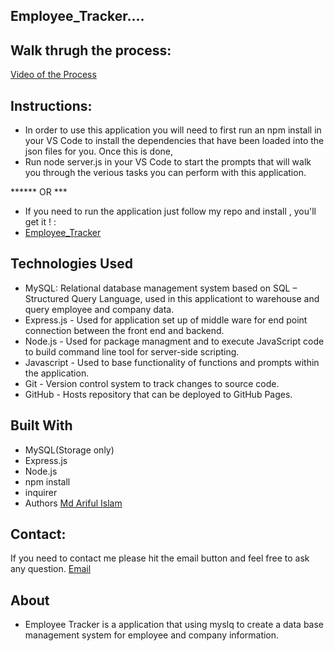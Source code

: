 ## Employee_Tracker....

## Walk thrugh the process:
[Video of the Process](https://drive.google.com/file/d/11kMv4RU-l8TPLHOOSN0UZTcKMoBlVN7s/view?usp=sharing)

## Instructions:
* In order to use this application you will need to first run an npm install in your VS Code 
  to install the dependencies that have been loaded into the json files for you. Once this is done,
* Run node server.js in your VS Code to start the prompts that will walk you through the verious 
  tasks you can perform with this application.
  
 ****** OR ***
 * If you need to run the application just follow my repo and install , you'll get it ! :
 * [Employee_Tracker](https://islam4049.github.io/employee_tracker/)
  

## Technologies Used
* MySQL: Relational database management system based on SQL – Structured Query Language,
  used in this applicationt to warehouse and query employee and company data.
* Express.js - Used for application set up of middle ware for end point connection between the front end and backend.
* Node.js - Used for package managment and to execute JavaScript code to build command line tool for server-side scripting.
* Javascript - Used to base functionality of functions and prompts within the application.
* Git - Version control system to track changes to source code.
* GitHub - Hosts repository that can be deployed to GitHub Pages.


## Built With
* MySQL(Storage only)
* Express.js
* Node.js
* npm install
* inquirer
* Authors
[Md Ariful Islam](https://www.github.com/Islam4049)

## Contact:
If you need to contact me please hit the email button and feel free to ask any question.
[Email](mdislam4049@gmail.com)


## About
 * Employee Tracker is a application that using myslq to create a data base management system for employee and company information.
